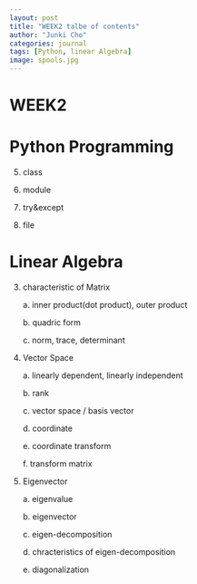 ```yaml
---
layout: post
title: "WEEK2 talbe of contents"
author: "Junki Cho"
categories: journal
tags: [Python, linear Algebra]
image: spools.jpg
---
```

# WEEK2

# Python Programming
5. class

6. module

7. try&except

8. file

# Linear Algebra

3. characteristic of Matrix

    a. inner product(dot product), outer product

    b. quadric form

    c. norm, trace, determinant

 4. Vector Space

    a. linearly dependent, linearly independent

    b. rank

    c. vector space / basis vector

    d. coordinate

    e. coordinate transform

    f. transform matrix

 5. Eigenvector

    a. eigenvalue

    b. eigenvector

    c. eigen-decomposition

    d. chracteristics of eigen-decomposition

    e. diagonalization
